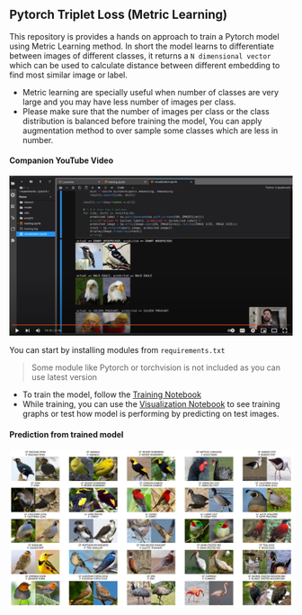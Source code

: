 ## Pytorch Triplet Loss (Metric Learning)

This repository is provides a hands on approach to train a Pytorch model using Metric Learning method. In short the model learns to differentiate between images of different classes, it returns a `N dimensional vector` which can be used to calculate distance between different embedding to find most similar image or label.

- Metric learning are specially useful when number of classes are very large and you may have less number of images per class.
- Please make sure that the number of images per class or the class distribution is balanced before training the model, You can apply augmentation method to over sample some classes which are less in number.

#### Companion YouTube Video

[![Youtube Video](Docs/yt.png)](https://www.youtube.com/watch?v=PTvyVjEH57M)

You can start by installing modules from `requirements.txt`

> Some module like Pytorch or torchvision is not included as you can use latest version

- To train the model, follow the [Training Notebook]([training.ipynb](https://github.com/imneonizer/pytorch-triplet-loss/blob/main/training.ipynb))
- While training, you can use the [Visualization Notebook](https://github.com/imneonizer/pytorch-triplet-loss/blob/main/training.ipynb) to see training graphs or test how model is performing by predicting on test images.

#### Prediction from trained model

![Prediction](Docs/prediction.png)